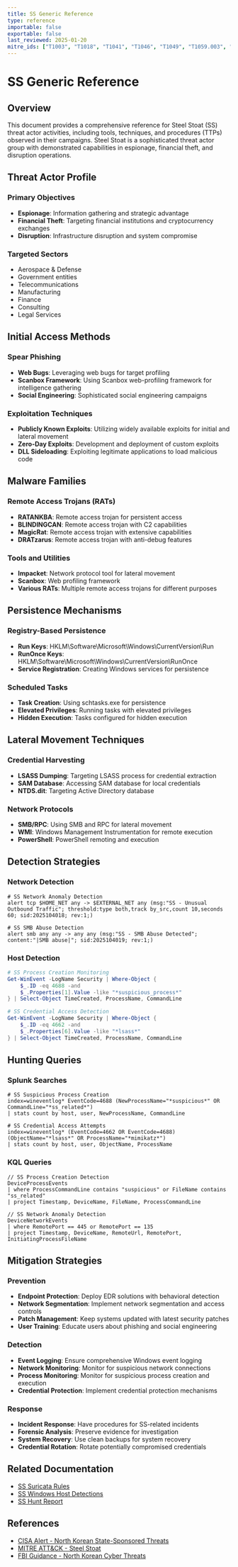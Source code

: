 ```yaml
---
title: SS Generic Reference
type: reference
importable: false
exportable: false
last_reviewed: 2025-01-20
mitre_ids: ["T1003", "T1018", "T1041", "T1046", "T1049", "T1059.003", "T1071", "T1071.001", "T1071.004", "T1090", "T1547", "T1560", "T1562.004", "T1573"]
---
```


# SS Generic Reference

## Overview

This document provides a comprehensive reference for Steel Stoat (SS) threat actor activities, including tools, techniques, and procedures (TTPs) observed in their campaigns. Steel Stoat is a sophisticated threat actor group with demonstrated capabilities in espionage, financial theft, and disruption operations.

## Threat Actor Profile

### Primary Objectives
- **Espionage**: Information gathering and strategic advantage
- **Financial Theft**: Targeting financial institutions and cryptocurrency exchanges
- **Disruption**: Infrastructure disruption and system compromise

### Targeted Sectors
- Aerospace & Defense
- Government entities
- Telecommunications
- Manufacturing
- Finance
- Consulting
- Legal Services

## Initial Access Methods

### Spear Phishing
- **Web Bugs**: Leveraging web bugs for target profiling
- **Scanbox Framework**: Using Scanbox web-profiling framework for intelligence gathering
- **Social Engineering**: Sophisticated social engineering campaigns

### Exploitation Techniques
- **Publicly Known Exploits**: Utilizing widely available exploits for initial and lateral movement
- **Zero-Day Exploits**: Development and deployment of custom exploits
- **DLL Sideloading**: Exploiting legitimate applications to load malicious code

## Malware Families

### Remote Access Trojans (RATs)
- **RATANKBA**: Remote access trojan for persistent access
- **BLINDINGCAN**: Remote access trojan with C2 capabilities
- **MagicRat**: Remote access trojan with extensive capabilities
- **DRATzarus**: Remote access trojan with anti-debug features

### Tools and Utilities
- **Impacket**: Network protocol tool for lateral movement
- **Scanbox**: Web profiling framework
- **Various RATs**: Multiple remote access trojans for different purposes

## Persistence Mechanisms

### Registry-Based Persistence
- **Run Keys**: HKLM\Software\Microsoft\Windows\CurrentVersion\Run
- **RunOnce Keys**: HKLM\Software\Microsoft\Windows\CurrentVersion\RunOnce
- **Service Registration**: Creating Windows services for persistence

### Scheduled Tasks
- **Task Creation**: Using schtasks.exe for persistence
- **Elevated Privileges**: Running tasks with elevated privileges
- **Hidden Execution**: Tasks configured for hidden execution

## Lateral Movement Techniques

### Credential Harvesting
- **LSASS Dumping**: Targeting LSASS process for credential extraction
- **SAM Database**: Accessing SAM database for local credentials
- **NTDS.dit**: Targeting Active Directory database

### Network Protocols
- **SMB/RPC**: Using SMB and RPC for lateral movement
- **WMI**: Windows Management Instrumentation for remote execution
- **PowerShell**: PowerShell remoting and execution

## Detection Strategies

### Network Detection
```suricata
# SS Network Anomaly Detection
alert tcp $HOME_NET any -> $EXTERNAL_NET any (msg:"SS - Unusual Outbound Traffic"; threshold:type both,track by_src,count 10,seconds 60; sid:2025104018; rev:1;)

# SS SMB Abuse Detection
alert smb any any -> any any (msg:"SS - SMB Abuse Detected"; content:"|SMB abuse|"; sid:2025104019; rev:1;)
```

### Host Detection
```powershell
# SS Process Creation Monitoring
Get-WinEvent -LogName Security | Where-Object {
    $_.ID -eq 4688 -and 
    $_.Properties[1].Value -like "*suspicious_process*"
} | Select-Object TimeCreated, ProcessName, CommandLine

# SS Credential Access Detection
Get-WinEvent -LogName Security | Where-Object {
    $_.ID -eq 4662 -and 
    $_.Properties[6].Value -like "*lsass*"
} | Select-Object TimeCreated, ProcessName, CommandLine
```

## Hunting Queries

### Splunk Searches
```splunk
# SS Suspicious Process Creation
index=wineventlog* EventCode=4688 (NewProcessName="*suspicious*" OR CommandLine="*ss_related*")
| stats count by host, user, NewProcessName, CommandLine

# SS Credential Access Attempts
index=wineventlog* (EventCode=4662 OR EventCode=4688) (ObjectName="*lsass*" OR ProcessName="*mimikatz*")
| stats count by host, user, ObjectName, ProcessName
```

### KQL Queries
```kql
// SS Process Creation Detection
DeviceProcessEvents
| where ProcessCommandLine contains "suspicious" or FileName contains "ss_related"
| project Timestamp, DeviceName, FileName, ProcessCommandLine

// SS Network Anomaly Detection
DeviceNetworkEvents
| where RemotePort == 445 or RemotePort == 135
| project Timestamp, DeviceName, RemoteUrl, RemotePort, InitiatingProcessFileName
```

## Mitigation Strategies

### Prevention
- **Endpoint Protection**: Deploy EDR solutions with behavioral detection
- **Network Segmentation**: Implement network segmentation and access controls
- **Patch Management**: Keep systems updated with latest security patches
- **User Training**: Educate users about phishing and social engineering

### Detection
- **Event Logging**: Ensure comprehensive Windows event logging
- **Network Monitoring**: Monitor for suspicious network connections
- **Process Monitoring**: Monitor for suspicious process creation and execution
- **Credential Protection**: Implement credential protection mechanisms

### Response
- **Incident Response**: Have procedures for SS-related incidents
- **Forensic Analysis**: Preserve evidence for investigation
- **System Recovery**: Use clean backups for system recovery
- **Credential Rotation**: Rotate potentially compromised credentials

## Related Documentation

- [SS Suricata Rules](../Detections/Network/SS_Suricata_Rules.md)
- [SS Windows Host Detections](../Detections/Host/Windows/SS_Windows_Host_Detections.md)
- [SS Hunt Report](../Hunt_Playbooks/Active-Mission/Steel_Stoat/Hunt_Report.md)

## References

- [CISA Alert - North Korean State-Sponsored Threats](https://www.cisa.gov/news-events/cybersecurity-advisories/)
- [MITRE ATT&CK - Steel Stoat](https://attack.mitre.org/groups/)
- [FBI Guidance - North Korean Cyber Threats](https://www.fbi.gov/)
